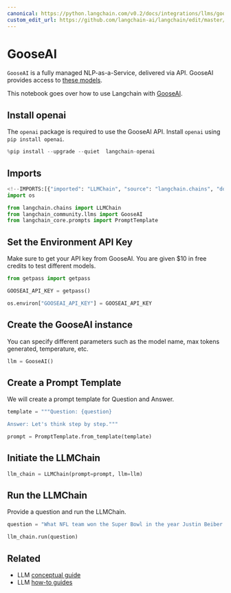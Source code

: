 ```yaml
---
canonical: https://python.langchain.com/v0.2/docs/integrations/llms/gooseai/
custom_edit_url: https://github.com/langchain-ai/langchain/edit/master/docs/docs/integrations/llms/gooseai.ipynb
---
```


# GooseAI

`GooseAI` is a fully managed NLP-as-a-Service, delivered via API. GooseAI provides access to [these models](https://goose.ai/docs/models).

This notebook goes over how to use Langchain with [GooseAI](https://goose.ai/).

## Install openai
The `openai` package is required to use the GooseAI API. Install `openai` using `pip install openai`.

```python
%pip install --upgrade --quiet  langchain-openai
```

## Imports

```python
<!--IMPORTS:[{"imported": "LLMChain", "source": "langchain.chains", "docs": "https://api.python.langchain.com/en/latest/chains/langchain.chains.llm.LLMChain.html", "title": "GooseAI"}, {"imported": "GooseAI", "source": "langchain_community.llms", "docs": "https://api.python.langchain.com/en/latest/llms/langchain_community.llms.gooseai.GooseAI.html", "title": "GooseAI"}, {"imported": "PromptTemplate", "source": "langchain_core.prompts", "docs": "https://api.python.langchain.com/en/latest/prompts/langchain_core.prompts.prompt.PromptTemplate.html", "title": "GooseAI"}]-->
import os

from langchain.chains import LLMChain
from langchain_community.llms import GooseAI
from langchain_core.prompts import PromptTemplate
```

## Set the Environment API Key
Make sure to get your API key from GooseAI. You are given $10 in free credits to test different models.

```python
from getpass import getpass

GOOSEAI_API_KEY = getpass()
```

```python
os.environ["GOOSEAI_API_KEY"] = GOOSEAI_API_KEY
```

## Create the GooseAI instance
You can specify different parameters such as the model name, max tokens generated, temperature, etc.

```python
llm = GooseAI()
```

## Create a Prompt Template
We will create a prompt template for Question and Answer.

```python
template = """Question: {question}

Answer: Let's think step by step."""

prompt = PromptTemplate.from_template(template)
```

## Initiate the LLMChain

```python
llm_chain = LLMChain(prompt=prompt, llm=llm)
```

## Run the LLMChain
Provide a question and run the LLMChain.

```python
question = "What NFL team won the Super Bowl in the year Justin Beiber was born?"

llm_chain.run(question)
```

## Related

- LLM [conceptual guide](/docs/concepts/#llms)
- LLM [how-to guides](/docs/how_to/#llms)